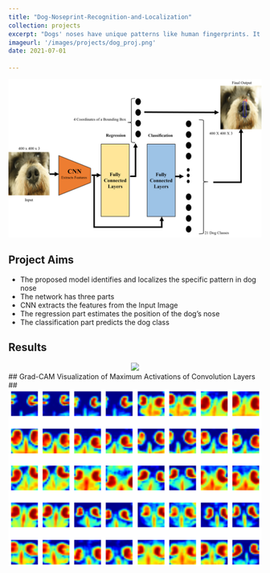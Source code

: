 ```yaml
---
title: "Dog-Noseprint-Recognition-and-Localization"
collection: projects
excerpt: "Dogs' noses have unique patterns like human fingerprints. It can be used to identify the dog species accurately. This project explored the idea of Dog Noseprint Recognition and Localization, using a hybrid CNN network for both classification and localization."
imageurl: '/images/projects/dog_proj.png'
date: 2021-07-01

---
```


<center><img src="/images/projects/dog_proj.png"></center>

## Project Aims 

- The proposed model identifies and localizes the specific pattern in dog nose
- The network has three parts
- CNN extracts the features from the Input Image
- The regression part estimates the position of the dog’s nose
- The classification part predicts the dog class

## Results ##
<center><img src="/images/projects/dog_proj1.png"></center>
## Grad-CAM Visualization of Maximum Activations of Convolution Layers ##
<center><img src="/images/projects/dog_proj2.png"></center>

